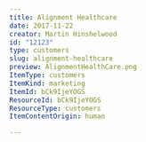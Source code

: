 ```yaml
---
title: Alignment Healthcare
date: 2017-11-22
creator: Martin Hinshelwood
id: "12123"
type: customers
slug: alignment-healthcare
preview: AlignmentHealthCare.png
ItemType: customers
ItemKind: marketing
ItemId: bCk9IjeYOGS
ResourceId: bCk9IjeYOGS
ResourceType: customers
ItemContentOrigin: human

---
```


